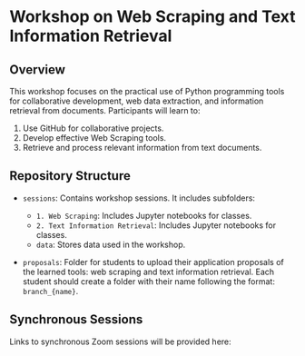 # Workshop on Web Scraping and Text Information Retrieval

## Overview
This workshop focuses on the practical use of Python programming tools for collaborative development, web data extraction, and information retrieval from documents. Participants will learn to:
1. Use GitHub for collaborative projects.
2. Develop effective Web Scraping tools.
3. Retrieve and process relevant information from text documents.

## Repository Structure

- `sessions`: Contains workshop sessions. It includes subfolders:
  - `1. Web Scraping`: Includes Jupyter notebooks for classes.
  - `2. Text Information Retrieval`: Includes Jupyter notebooks for classes.
  - `data`: Stores data used in the workshop.


- `proposals`: Folder for students to upload their application proposals of the learned tools: web scraping and text information retrieval. Each student should create a folder with their name following the format: `branch_{name}`.

## Synchronous Sessions
Links to synchronous Zoom sessions will be provided here: 

